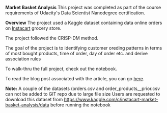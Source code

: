 **Market Basket Analysis**
This project was completed as part of the course requirements of Udacity's Data Scientist Nanodegree certification.

**Overview**
The project used a Kaggle dataset containing data online orders on [Instacart](https://www.kaggle.com/c/instacart-market-basket-analysis) grocery store. 

The project followed the CRISP-DM method.

The goal of the project is to identifying customer oreding patterns in terms of most bought products, time of order, day of order etc. and derive association rules

To walk-thru the full project, check out the notebook.

To read the blog post associated with the article, you can go [here](https://medium.com/@rautmohit08/instacart-market-basket-analysis-what-is-in-your-basket-apart-from-bananas-aae710da40af).

**Note:** 
A couple of the datasets (orders.csv and order_products__prior.csv can not be added to GIT repo due to large file size
Users are requested to download this dataset from https://www.kaggle.com/c/instacart-market-basket-analysis/data before running the notebook 
